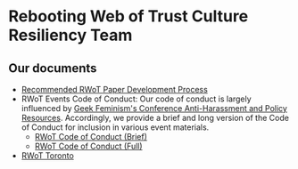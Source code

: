 # Rebooting Web of Trust Culture Resiliency Team

## Our documents

- [Recommended RWoT Paper Development Process](paper_development_process.md)
- RWoT Events Code of Conduct: Our code of conduct is largely influenced by [Geek Feminism's Conference Anti-Harassment and Policy Resources](http://geekfeminism.wikia.com/wiki/Anti-harassment_policy_resources). Accordingly, we provide a brief and long version of the Code of Conduct for inclusion in various event materials.
    - [RWoT Code of Conduct (Brief)](code_of_conduct_medium.md)
    - [RWoT Code of Conduct (Full)](code_of_conduct_long.md)
- [RWoT Toronto](rwot_toronto.md)
